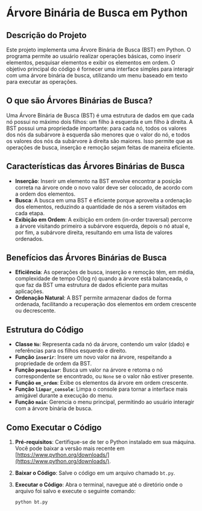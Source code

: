 # Árvore Binária de Busca em Python

## Descrição do Projeto

Este projeto implementa uma Árvore Binária de Busca (BST) em Python. O programa permite ao usuário realizar operações básicas, como inserir elementos, pesquisar elementos e exibir os elementos em ordem. O objetivo principal do código é fornecer uma interface simples para interagir com uma árvore binária de busca, utilizando um menu baseado em texto para executar as operações.

## O que são Árvores Binárias de Busca?

Uma Árvore Binária de Busca (BST) é uma estrutura de dados em que cada nó possui no máximo dois filhos: um filho à esquerda e um filho à direita. A BST possui uma propriedade importante: para cada nó, todos os valores dos nós da subárvore à esquerda são menores que o valor do nó, e todos os valores dos nós da subárvore à direita são maiores. Isso permite que as operações de busca, inserção e remoção sejam feitas de maneira eficiente.

## Características das Árvores Binárias de Busca

- **Inserção**: Inserir um elemento na BST envolve encontrar a posição correta na árvore onde o novo valor deve ser colocado, de acordo com a ordem dos elementos.
- **Busca**: A busca em uma BST é eficiente porque aproveita a ordenação dos elementos, reduzindo a quantidade de nós a serem visitados em cada etapa.
- **Exibição em Ordem**: A exibição em ordem (in-order traversal) percorre a árvore visitando primeiro a subárvore esquerda, depois o nó atual e, por fim, a subárvore direita, resultando em uma lista de valores ordenados.

## Benefícios das Árvores Binárias de Busca

- **Eficiência**: As operações de busca, inserção e remoção têm, em média, complexidade de tempo O(log n) quando a árvore está balanceada, o que faz da BST uma estrutura de dados eficiente para muitas aplicações.
- **Ordenação Natural**: A BST permite armazenar dados de forma ordenada, facilitando a recuperação dos elementos em ordem crescente ou decrescente.

## Estrutura do Código

- **Classe `No`**: Representa cada nó da árvore, contendo um valor (dado) e referências para os filhos esquerdo e direito.
- **Função `inserir`**: Insere um novo valor na árvore, respeitando a propriedade de ordem da BST.
- **Função `pesquisar`**: Busca um valor na árvore e retorna o nó correspondente se encontrado, ou `None` se o valor não estiver presente.
- **Função `em_ordem`**: Exibe os elementos da árvore em ordem crescente.
- **Função `limpar_console`**: Limpa o console para tornar a interface mais amigável durante a execução do menu.
- **Função `main`**: Gerencia o menu principal, permitindo ao usuário interagir com a árvore binária de busca.

## Como Executar o Código

1. **Pré-requisitos**: Certifique-se de ter o Python instalado em sua máquina. Você pode baixar a versão mais recente em [https://www.python.org/downloads/](https://www.python.org/downloads/).
2. **Baixar o Código**: Salve o código em um arquivo chamado `bt.py`.
3. **Executar o Código**: Abra o terminal, navegue até o diretório onde o arquivo foi salvo e execute o seguinte comando:

   ```bash
   python bt.py
